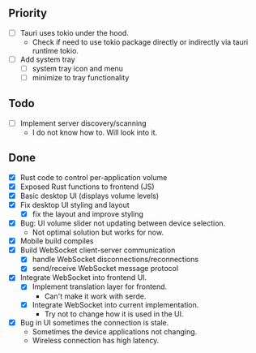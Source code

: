 ## Priority

- [ ] Tauri uses tokio under the hood.
    - Check if need to use tokio package directly or
      indirectly via tauri runtime tokio.
- [ ] Add system tray
    - [ ] system tray icon and menu
    - [ ] minimize to tray functionality

## Todo

- [ ] Implement server discovery/scanning
    - I do not know how to. Will look into it.

## Done

- [x] Rust code to control per-application volume
- [x] Exposed Rust functions to frontend (JS)
- [x] Basic desktop UI (displays volume levels)
- [x] Fix desktop UI styling and layout
    - [x] fix the layout and improve styling
- [x] Bug: UI volume slider not updating between device selection.
    - Not optimal solution but works for now.
- [x] Mobile build compiles
- [x] Build WebSocket client-server communication
    - [x] handle WebSocket disconnections/reconnections
    - [x] send/receive WebSocket message protocol
- [x] Integrate WebSocket into frontend UI.
    - [x] Implement translation layer for frontend.
        - Can't make it work with serde.
    - [x] Integrate WebSocket into current implementation.
        - Try not to change how it is used in the UI.
- [x] Bug in UI sometimes the connection is stale.
    - Sometimes the device applications not changing.
    - Wireless connection has high latency.